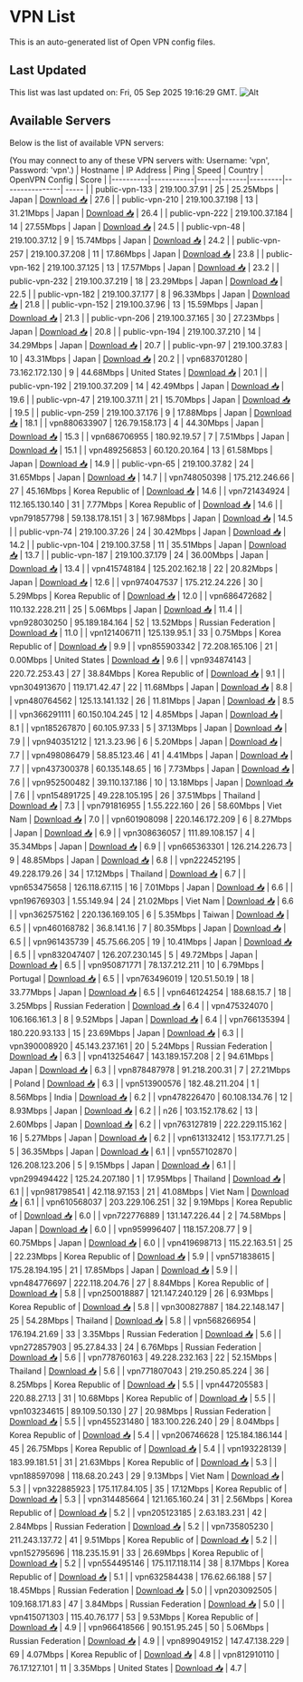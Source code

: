 # VPN List

This is an auto-generated list of Open VPN config files.

## Last Updated

This list was last updated on: Fri, 05 Sep 2025 19:16:29 GMT.
![Alt](https://repobeats.axiom.co/api/embed/186b98318ef1479477931607c1ad7d823f12451f.svg "Repobeats analytics image")

## Available Servers

Below is the list of available VPN servers:

(You may connect to any of these VPN servers with: Username: 'vpn', Password: 'vpn'.)
| Hostname | IP Address | Ping | Speed | Country | OpenVPN Config | Score |
|----------|------------|------|-------|---------|----------------| ----- |
| public-vpn-133 | 219.100.37.91 | 25 | 25.25Mbps | Japan | [Download 📥](./configs/server_0_JP.ovpn) | 27.6 |
| public-vpn-210 | 219.100.37.198 | 13 | 31.21Mbps | Japan | [Download 📥](./configs/server_1_JP.ovpn) | 26.4 |
| public-vpn-222 | 219.100.37.184 | 14 | 27.55Mbps | Japan | [Download 📥](./configs/server_2_JP.ovpn) | 24.5 |
| public-vpn-48 | 219.100.37.12 | 9 | 15.74Mbps | Japan | [Download 📥](./configs/server_3_JP.ovpn) | 24.2 |
| public-vpn-257 | 219.100.37.208 | 11 | 17.86Mbps | Japan | [Download 📥](./configs/server_4_JP.ovpn) | 23.8 |
| public-vpn-162 | 219.100.37.125 | 13 | 17.57Mbps | Japan | [Download 📥](./configs/server_5_JP.ovpn) | 23.2 |
| public-vpn-232 | 219.100.37.219 | 18 | 23.29Mbps | Japan | [Download 📥](./configs/server_6_JP.ovpn) | 22.5 |
| public-vpn-182 | 219.100.37.177 | 8 | 96.33Mbps | Japan | [Download 📥](./configs/server_7_JP.ovpn) | 21.8 |
| public-vpn-152 | 219.100.37.96 | 13 | 15.59Mbps | Japan | [Download 📥](./configs/server_8_JP.ovpn) | 21.3 |
| public-vpn-206 | 219.100.37.165 | 30 | 27.23Mbps | Japan | [Download 📥](./configs/server_9_JP.ovpn) | 20.8 |
| public-vpn-194 | 219.100.37.210 | 14 | 34.29Mbps | Japan | [Download 📥](./configs/server_10_JP.ovpn) | 20.7 |
| public-vpn-97 | 219.100.37.83 | 10 | 43.31Mbps | Japan | [Download 📥](./configs/server_11_JP.ovpn) | 20.2 |
| vpn683701280 | 73.162.172.130 | 9 | 44.68Mbps | United States | [Download 📥](./configs/server_12_US.ovpn) | 20.1 |
| public-vpn-192 | 219.100.37.209 | 14 | 42.49Mbps | Japan | [Download 📥](./configs/server_13_JP.ovpn) | 19.6 |
| public-vpn-47 | 219.100.37.11 | 21 | 15.70Mbps | Japan | [Download 📥](./configs/server_14_JP.ovpn) | 19.5 |
| public-vpn-259 | 219.100.37.176 | 9 | 17.88Mbps | Japan | [Download 📥](./configs/server_15_JP.ovpn) | 18.1 |
| vpn880633907 | 126.79.158.173 | 4 | 44.30Mbps | Japan | [Download 📥](./configs/server_16_JP.ovpn) | 15.3 |
| vpn686706955 | 180.92.19.57 | 7 | 7.51Mbps | Japan | [Download 📥](./configs/server_17_JP.ovpn) | 15.1 |
| vpn489256853 | 60.120.20.164 | 13 | 61.58Mbps | Japan | [Download 📥](./configs/server_18_JP.ovpn) | 14.9 |
| public-vpn-65 | 219.100.37.82 | 24 | 31.65Mbps | Japan | [Download 📥](./configs/server_19_JP.ovpn) | 14.7 |
| vpn748050398 | 175.212.246.66 | 27 | 45.16Mbps | Korea Republic of | [Download 📥](./configs/server_20_KR.ovpn) | 14.6 |
| vpn721434924 | 112.165.130.140 | 31 | 7.77Mbps | Korea Republic of | [Download 📥](./configs/server_21_KR.ovpn) | 14.6 |
| vpn791857798 | 59.138.178.151 | 3 | 167.98Mbps | Japan | [Download 📥](./configs/server_22_JP.ovpn) | 14.5 |
| public-vpn-74 | 219.100.37.26 | 24 | 30.42Mbps | Japan | [Download 📥](./configs/server_23_JP.ovpn) | 14.2 |
| public-vpn-104 | 219.100.37.58 | 11 | 35.51Mbps | Japan | [Download 📥](./configs/server_24_JP.ovpn) | 13.7 |
| public-vpn-187 | 219.100.37.179 | 24 | 36.00Mbps | Japan | [Download 📥](./configs/server_25_JP.ovpn) | 13.4 |
| vpn415748184 | 125.202.162.18 | 22 | 20.82Mbps | Japan | [Download 📥](./configs/server_26_JP.ovpn) | 12.6 |
| vpn974047537 | 175.212.24.226 | 30 | 5.29Mbps | Korea Republic of | [Download 📥](./configs/server_27_KR.ovpn) | 12.0 |
| vpn686472682 | 110.132.228.211 | 25 | 5.06Mbps | Japan | [Download 📥](./configs/server_28_JP.ovpn) | 11.4 |
| vpn928030250 | 95.189.184.164 | 52 | 13.52Mbps | Russian Federation | [Download 📥](./configs/server_29_RU.ovpn) | 11.0 |
| vpn121406711 | 125.139.95.1 | 33 | 0.75Mbps | Korea Republic of | [Download 📥](./configs/server_30_KR.ovpn) | 9.9 |
| vpn855903342 | 72.208.165.106 | 21 | 0.00Mbps | United States | [Download 📥](./configs/server_31_US.ovpn) | 9.6 |
| vpn934874143 | 220.72.253.43 | 27 | 38.84Mbps | Korea Republic of | [Download 📥](./configs/server_32_KR.ovpn) | 9.1 |
| vpn304913670 | 119.171.42.47 | 22 | 11.68Mbps | Japan | [Download 📥](./configs/server_33_JP.ovpn) | 8.8 |
| vpn480764562 | 125.13.141.132 | 26 | 11.81Mbps | Japan | [Download 📥](./configs/server_34_JP.ovpn) | 8.5 |
| vpn366291111 | 60.150.104.245 | 12 | 4.85Mbps | Japan | [Download 📥](./configs/server_35_JP.ovpn) | 8.1 |
| vpn185267870 | 60.105.97.33 | 5 | 37.13Mbps | Japan | [Download 📥](./configs/server_36_JP.ovpn) | 7.9 |
| vpn940351212 | 121.3.23.96 | 6 | 5.20Mbps | Japan | [Download 📥](./configs/server_37_JP.ovpn) | 7.7 |
| vpn498086479 | 58.85.123.46 | 41 | 4.41Mbps | Japan | [Download 📥](./configs/server_38_JP.ovpn) | 7.7 |
| vpn437300378 | 60.135.148.65 | 16 | 7.73Mbps | Japan | [Download 📥](./configs/server_39_JP.ovpn) | 7.6 |
| vpn952500482 | 39.110.137.186 | 10 | 13.18Mbps | Japan | [Download 📥](./configs/server_40_JP.ovpn) | 7.6 |
| vpn154891725 | 49.228.105.195 | 26 | 37.51Mbps | Thailand | [Download 📥](./configs/server_41_TH.ovpn) | 7.3 |
| vpn791816955 | 1.55.222.160 | 26 | 58.60Mbps | Viet Nam | [Download 📥](./configs/server_42_VN.ovpn) | 7.0 |
| vpn601908098 | 220.146.172.209 | 6 | 8.27Mbps | Japan | [Download 📥](./configs/server_43_JP.ovpn) | 6.9 |
| vpn308636057 | 111.89.108.157 | 4 | 35.34Mbps | Japan | [Download 📥](./configs/server_44_JP.ovpn) | 6.9 |
| vpn665363301 | 126.214.226.73 | 9 | 48.85Mbps | Japan | [Download 📥](./configs/server_45_JP.ovpn) | 6.8 |
| vpn222452195 | 49.228.179.26 | 34 | 17.12Mbps | Thailand | [Download 📥](./configs/server_46_TH.ovpn) | 6.7 |
| vpn653475658 | 126.118.67.115 | 16 | 7.01Mbps | Japan | [Download 📥](./configs/server_47_JP.ovpn) | 6.6 |
| vpn196769303 | 1.55.149.94 | 24 | 21.02Mbps | Viet Nam | [Download 📥](./configs/server_48_VN.ovpn) | 6.6 |
| vpn362575162 | 220.136.169.105 | 6 | 5.35Mbps | Taiwan | [Download 📥](./configs/server_49_TW.ovpn) | 6.5 |
| vpn460168782 | 36.8.141.16 | 7 | 80.35Mbps | Japan | [Download 📥](./configs/server_50_JP.ovpn) | 6.5 |
| vpn961435739 | 45.75.66.205 | 19 | 10.41Mbps | Japan | [Download 📥](./configs/server_51_JP.ovpn) | 6.5 |
| vpn832047407 | 126.207.230.145 | 5 | 49.72Mbps | Japan | [Download 📥](./configs/server_52_JP.ovpn) | 6.5 |
| vpn950871771 | 78.137.212.211 | 10 | 6.79Mbps | Portugal | [Download 📥](./configs/server_53_PT.ovpn) | 6.5 |
| vpn763496019 | 120.51.50.19 | 18 | 33.77Mbps | Japan | [Download 📥](./configs/server_54_JP.ovpn) | 6.5 |
| vpn646124254 | 188.68.15.7 | 18 | 3.25Mbps | Russian Federation | [Download 📥](./configs/server_55_RU.ovpn) | 6.4 |
| vpn475324070 | 106.166.161.3 | 8 | 9.52Mbps | Japan | [Download 📥](./configs/server_56_JP.ovpn) | 6.4 |
| vpn766135394 | 180.220.93.133 | 15 | 23.69Mbps | Japan | [Download 📥](./configs/server_57_JP.ovpn) | 6.3 |
| vpn390008920 | 45.143.237.161 | 20 | 5.24Mbps | Russian Federation | [Download 📥](./configs/server_58_RU.ovpn) | 6.3 |
| vpn413254647 | 143.189.157.208 | 2 | 94.61Mbps | Japan | [Download 📥](./configs/server_59_JP.ovpn) | 6.3 |
| vpn878487978 | 91.218.200.31 | 7 | 27.21Mbps | Poland | [Download 📥](./configs/server_60_PL.ovpn) | 6.3 |
| vpn513900576 | 182.48.211.204 | 1 | 8.56Mbps | India | [Download 📥](./configs/server_61_IN.ovpn) | 6.2 |
| vpn478226470 | 60.108.134.76 | 12 | 8.93Mbps | Japan | [Download 📥](./configs/server_62_JP.ovpn) | 6.2 |
| n26 | 103.152.178.62 | 13 | 2.60Mbps | Japan | [Download 📥](./configs/server_63_JP.ovpn) | 6.2 |
| vpn763127819 | 222.229.115.162 | 16 | 5.27Mbps | Japan | [Download 📥](./configs/server_64_JP.ovpn) | 6.2 |
| vpn613132412 | 153.177.71.25 | 5 | 36.35Mbps | Japan | [Download 📥](./configs/server_65_JP.ovpn) | 6.1 |
| vpn557102870 | 126.208.123.206 | 5 | 9.15Mbps | Japan | [Download 📥](./configs/server_66_JP.ovpn) | 6.1 |
| vpn299494422 | 125.24.207.180 | 1 | 17.95Mbps | Thailand | [Download 📥](./configs/server_67_TH.ovpn) | 6.1 |
| vpn981798541 | 42.118.97.153 | 21 | 41.08Mbps | Viet Nam | [Download 📥](./configs/server_68_VN.ovpn) | 6.1 |
| vpn610568037 | 203.229.106.251 | 32 | 9.19Mbps | Korea Republic of | [Download 📥](./configs/server_69_KR.ovpn) | 6.0 |
| vpn722776889 | 131.147.226.44 | 2 | 74.58Mbps | Japan | [Download 📥](./configs/server_70_JP.ovpn) | 6.0 |
| vpn959996407 | 118.157.208.77 | 9 | 60.75Mbps | Japan | [Download 📥](./configs/server_71_JP.ovpn) | 6.0 |
| vpn419698713 | 115.22.163.51 | 25 | 22.23Mbps | Korea Republic of | [Download 📥](./configs/server_72_KR.ovpn) | 5.9 |
| vpn571838615 | 175.28.194.195 | 21 | 17.85Mbps | Japan | [Download 📥](./configs/server_73_JP.ovpn) | 5.9 |
| vpn484776697 | 222.118.204.76 | 27 | 8.84Mbps | Korea Republic of | [Download 📥](./configs/server_74_KR.ovpn) | 5.8 |
| vpn250018887 | 121.147.240.129 | 26 | 6.93Mbps | Korea Republic of | [Download 📥](./configs/server_75_KR.ovpn) | 5.8 |
| vpn300827887 | 184.22.148.147 | 25 | 54.28Mbps | Thailand | [Download 📥](./configs/server_76_TH.ovpn) | 5.8 |
| vpn568266954 | 176.194.21.69 | 33 | 3.35Mbps | Russian Federation | [Download 📥](./configs/server_77_RU.ovpn) | 5.6 |
| vpn272857903 | 95.27.84.33 | 24 | 6.76Mbps | Russian Federation | [Download 📥](./configs/server_78_RU.ovpn) | 5.6 |
| vpn778760163 | 49.228.232.163 | 22 | 52.15Mbps | Thailand | [Download 📥](./configs/server_79_TH.ovpn) | 5.6 |
| vpn771807043 | 219.250.85.224 | 36 | 8.25Mbps | Korea Republic of | [Download 📥](./configs/server_80_KR.ovpn) | 5.5 |
| vpn447205583 | 220.88.27.13 | 31 | 10.68Mbps | Korea Republic of | [Download 📥](./configs/server_81_KR.ovpn) | 5.5 |
| vpn103234615 | 89.109.50.130 | 27 | 20.98Mbps | Russian Federation | [Download 📥](./configs/server_82_RU.ovpn) | 5.5 |
| vpn455231480 | 183.100.226.240 | 29 | 8.04Mbps | Korea Republic of | [Download 📥](./configs/server_83_KR.ovpn) | 5.4 |
| vpn206746628 | 125.184.186.144 | 45 | 26.75Mbps | Korea Republic of | [Download 📥](./configs/server_84_KR.ovpn) | 5.4 |
| vpn193228139 | 183.99.181.51 | 31 | 21.63Mbps | Korea Republic of | [Download 📥](./configs/server_85_KR.ovpn) | 5.3 |
| vpn188597098 | 118.68.20.243 | 29 | 9.13Mbps | Viet Nam | [Download 📥](./configs/server_86_VN.ovpn) | 5.3 |
| vpn322885923 | 175.117.84.105 | 35 | 17.12Mbps | Korea Republic of | [Download 📥](./configs/server_87_KR.ovpn) | 5.3 |
| vpn314485664 | 121.165.160.24 | 31 | 2.56Mbps | Korea Republic of | [Download 📥](./configs/server_88_KR.ovpn) | 5.2 |
| vpn205123185 | 2.63.183.231 | 42 | 2.84Mbps | Russian Federation | [Download 📥](./configs/server_89_RU.ovpn) | 5.2 |
| vpn735805230 | 211.243.137.72 | 41 | 9.51Mbps | Korea Republic of | [Download 📥](./configs/server_90_KR.ovpn) | 5.2 |
| vpn152795696 | 118.235.15.91 | 33 | 26.69Mbps | Korea Republic of | [Download 📥](./configs/server_91_KR.ovpn) | 5.2 |
| vpn554495146 | 175.117.118.114 | 38 | 8.17Mbps | Korea Republic of | [Download 📥](./configs/server_92_KR.ovpn) | 5.1 |
| vpn632584438 | 176.62.66.188 | 57 | 18.45Mbps | Russian Federation | [Download 📥](./configs/server_93_RU.ovpn) | 5.0 |
| vpn203092505 | 109.168.171.83 | 47 | 3.84Mbps | Russian Federation | [Download 📥](./configs/server_94_RU.ovpn) | 5.0 |
| vpn415071303 | 115.40.76.177 | 53 | 9.53Mbps | Korea Republic of | [Download 📥](./configs/server_95_KR.ovpn) | 4.9 |
| vpn966418566 | 90.151.95.245 | 50 | 5.06Mbps | Russian Federation | [Download 📥](./configs/server_96_RU.ovpn) | 4.9 |
| vpn899049152 | 147.47.138.229 | 69 | 4.07Mbps | Korea Republic of | [Download 📥](./configs/server_97_KR.ovpn) | 4.8 |
| vpn812910110 | 76.17.127.101 | 11 | 3.35Mbps | United States | [Download 📥](./configs/server_98_US.ovpn) | 4.7 |
